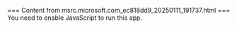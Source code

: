 === Content from msrc.microsoft.com_ec818dd9_20250111_191737.html ===
You need to enable JavaScript to run this app.
